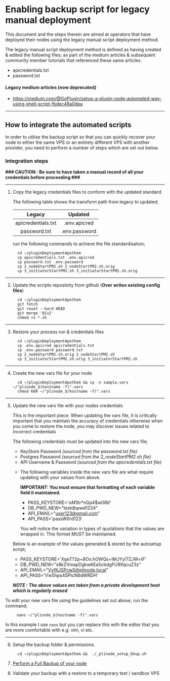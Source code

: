# Enabling backup script for legacy manual deployment

This document and the steps therein are aimed at operators that have deployed their nodes using the legacy manual script deployment method. 

The legacy manual script deployment method is defined as having created & edited the following files; as part of the medium articles & subsequent community member tutorials that referenced these same articles.

   - apicredentials.txt
   - password.txt

#### Legacy medium articles (now deprecated)

   - https://medium.com/@GoPlugin/setup-a-plugin-node-automated-way-using-shell-script-fbdec48a0dea

---

## How to integrate the automated scripts

In order to utilise the backup script so that you can quickly recover your node to either the same VPS or an entirely different VPS with another provider, you need to perform a number of steps which are set out below.

### Integration steps

**###  CAUTION : Be sure to have taken a manual record of all your credentials before proceeding ###**

---

   1. Copy the legacy credentials files to conform with the updated standard.
      
      The following table shows the transform path from legacy to updated;

      Legacy | Updated
      :---: | :---: 
      |apicredentials.txt | .env.apicred
      |password.txt | .env.password

      run the following commands to achieve the file standardisation;

            cd ~/pluginDeploymentApothem
            cp apicredentials.txt .env.apicred
            cp password.txt .env.password
            cp 2_nodeStartPM2.sh 2_nodeStartPM2.sh.orig
            cp 3_initiatorStartPM2.sh 3_initiatorStartPM2.sh.orig

---

   2. Update the scripts repositoty from github (**Over writes existing config files**)
        
            cd ~/pluginDeploymentApothem
            git fetch
            git reset --hard HEAD
            git merge '@{u}'
            chmod +x *.sh

---

   3. Restore your process run & credentials files
        
            cd ~/pluginDeploymentApothem
            cp .env.apicred apicredentials.txt
            cp .env.password password.txt
            cp 2_nodeStartPM2.sh.orig 2_nodeStartPM2.sh
            cp 3_initiatorStartPM2.sh.orig 3_initiatorStartPM2.sh

---

   4. Create the new vars file for your node
   
            cd ~/pluginDeploymentApothem && cp -n sample.vars ~/"plinode_$(hostname -f)".vars
            chmod 600 ~/"plinode_$(hostname -f)".vars

---

   5. Update the new vars file with your nodes credentials

      This is the important piece. When updating the vars file, it is critically important that you maintain the accuracy of credentials otherwise when you come to restore the node, you may discover issues related to incorrect credentials

      The following credentials must be updated into the new vars file;

      - KeyStore Password _(sourced from the password.txt file)_
      - Postgres Password _(sourced from the_ _2\_nodeStartPM2.sh file)_
      - API Username & Password _(sourced from the apicredentials.txt file)_


      +  The following variables inside the new vars file are what require updating with your values from above. 
      
         **IMPORTANT: You must ensure that formatting of each variable field it maintained.**

           *    PASS_KEYSTORE='$oM3$tr*nGp4$$w0Rd$'
           *    DB_PWD_NEW="testdbpwd1234"
           *    API_EMAIL="user123@gmail.com"
           *    API_PASS='passW0rd123'

         You will notice the variation in types of quotations that the values are wrapped in. This format *MUST* be maintained.


      Below is an example of the values generated & stored by the autosetup script;

      - PASS_KEYSTORE='Xqe7.?2p+8Ox.hOWQs+IMJYy!7ZJW+tF'
      - DB_PWD_NEW="s8kZVmapDgkwAEa5cbdgFU9XqcuZ3z"
      - API_EMAIL="VyfKJSPcwS@plinode.local"
      - API_PASS='Vw5hps4SPIcN6dWRDH'

      **_NOTE : The above values are taken from a private development host which is regularly erased_**

   To edit your new vars file using the guidelines set out above, run the command; 

         nano ~/"plinode_$(hostname -f)".vars
   
   In this example I use `nano` but you can replace this with the editor that you are more comfortable with e.g. vim, vi etc.


---

   6. Setup the backup folder & permissions.
   
            cd ~/pluginDeploymentApothem &&  ./_plinode_setup_bkup.sh


   7. [Perform a Full Backup of your node](node_backup_restore.md#performing-a-backup)
   8. Validate your backup with a restore to a temporary test / sandbox VPS